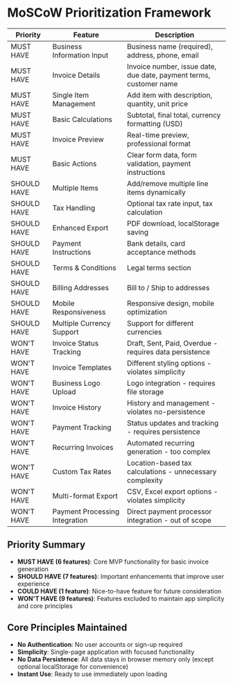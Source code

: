 # MoSCoW Prioritization Framework

| Priority    | Feature                        | Description                                           |
|-------------|--------------------------------|-------------------------------------------------------|
| MUST HAVE   | Business Information Input     | Business name (required), address, phone, email      |
| MUST HAVE   | Invoice Details                | Invoice number, issue date, due date, payment terms, customer name |
| MUST HAVE   | Single Item Management         | Add item with description, quantity, unit price       |
| MUST HAVE   | Basic Calculations             | Subtotal, final total, currency formatting (USD)     |
| MUST HAVE   | Invoice Preview                | Real-time preview, professional format               |
| MUST HAVE   | Basic Actions                  | Clear form data, form validation, payment instructions |
| SHOULD HAVE | Multiple Items                 | Add/remove multiple line items dynamically           |
| SHOULD HAVE | Tax Handling                   | Optional tax rate input, tax calculation             |
| SHOULD HAVE | Enhanced Export                | PDF download, localStorage saving                     |
| SHOULD HAVE | Payment Instructions           | Bank details, card acceptance methods                 |
| SHOULD HAVE | Terms & Conditions             | Legal terms section                                   |
| SHOULD HAVE | Billing Addresses              | Bill to / Ship to addresses                           |
| SHOULD HAVE | Mobile Responsiveness          | Responsive design, mobile optimization                |
| SHOULD HAVE | Multiple Currency Support      | Support for different currencies                      |
| WON'T HAVE  | Invoice Status Tracking        | Draft, Sent, Paid, Overdue - requires data persistence |
| WON'T HAVE  | Invoice Templates              | Different styling options - violates simplicity      |
| WON'T HAVE  | Business Logo Upload           | Logo integration - requires file storage             |
| WON'T HAVE  | Invoice History                | History and management - violates no-persistence     |
| WON'T HAVE  | Payment Tracking               | Status updates and tracking - requires persistence   |
| WON'T HAVE  | Recurring Invoices             | Automated recurring generation - too complex          |
| WON'T HAVE  | Custom Tax Rates               | Location-based tax calculations - unnecessary complexity |
| WON'T HAVE  | Multi-format Export            | CSV, Excel export options - violates simplicity      |
| WON'T HAVE  | Payment Processing Integration | Direct payment processor integration - out of scope  |

## Priority Summary

- **MUST HAVE (6 features)**: Core MVP functionality for basic invoice generation
- **SHOULD HAVE (7 features)**: Important enhancements that improve user experience
- **COULD HAVE (1 feature)**: Nice-to-have feature for future consideration
- **WON'T HAVE (9 features)**: Features excluded to maintain app simplicity and core principles

## Core Principles Maintained

- **No Authentication**: No user accounts or sign-up required
- **Simplicity**: Single-page application with focused functionality
- **No Data Persistence**: All data stays in browser memory only (except optional localStorage for convenience)
- **Instant Use**: Ready to use immediately upon loading
